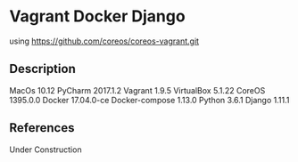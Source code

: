 Vagrant Docker Django 
================

using https://github.com/coreos/coreos-vagrant.git


## Description

MacOs 10.12
PyCharm 2017.1.2
Vagrant 1.9.5
VirtualBox 5.1.22
CoreOS 1395.0.0
Docker 17.04.0-ce
Docker-compose 1.13.0
Python 3.6.1
Django 1.11.1


## References

Under Construction

